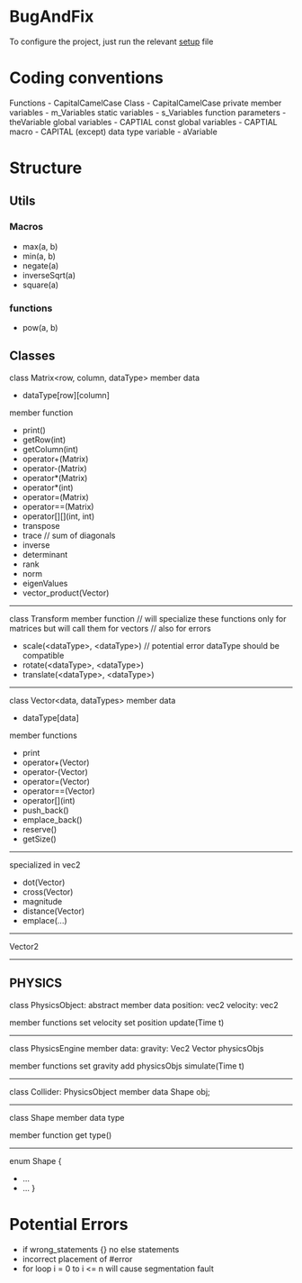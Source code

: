 # BugAndFix

To configure the project, just run the relevant [setup](Setup) file

# Coding conventions
Functions - CapitalCamelCase
Class - CapitalCamelCase
private member variables - m_Variables
static variables - s_Variables
function parameters - theVariable
global variables - CAPTIAL
const global variables - CAPTIAL
macro - CAPITAL (except) data type
variable - aVariable


# Structure
## Utils
### Macros
- max(a, b)
- min(a, b)
- negate(a)
- inverseSqrt(a)
- square(a)

### functions
- pow(a, b)

## Classes

class Matrix\<row, column, dataType\>
member data
- dataType\[row][column]

member function
- print()
- getRow(int)
- getColumn(int)
- operator+(Matrix)
- operator-(Matrix)
- operator\*(Matrix)
- operator\*(int)
- operator=(Matrix)
- operator==(Matrix)
- operator\[]\[](int, int)
- transpose
- trace // sum of diagonals
- inverse
- determinant
- rank
- norm
- eigenValues
- vector_product(Vector)

--------------------------------------------------

class Transform
member function
// will specialize these functions only for matrices but will call them for vectors
// also for errors
- scale(\<dataType>, \<dataType>) // potential error dataType should be compatible
- rotate(\<dataType>, \<dataType>)
- translate(\<dataType>, \<dataType>)

--------------------------------------------------

class Vector\<data, dataTypes\>
member data
- dataType[data]

member functions
- print
- operator+(Vector)
- operator-(Vector)
- operator=(Vector)
- operator==(Vector)
- operator\[](int)
- push_back()
- emplace_back()
- reserve()
- getSize()


------------------------------------------
specialized in vec2
- dot(Vector)
- cross(Vector)
- magnitude
- distance(Vector)
- emplace(...)

--------------------------------------------------
Vector2


--------------------------------------------------
PHYSICS
--------------------------------------------------
class PhysicsObject: abstract
member data
position: vec2
velocity: vec2

member functions
set velocity
set position
update(Time t)

--------------------------------------------------

class PhysicsEngine
member data:
gravity: Vec2
Vector physicsObjs

member functions
set gravity
add physicsObjs
simulate(Time t)

--------------------------------------------------

class Collider: PhysicsObject
member data
Shape obj;

--------------------------------------------------
class Shape
member data
type

member function
get type()

--------------------------------------------------
enum Shape {
- ...
- ...
}

# Potential Errors

- if wrong_statements {} no else statements
- incorrect placement of \#error
- for loop i = 0 to i <= n will cause segmentation fault
